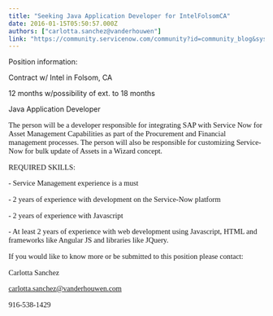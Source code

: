 ```yaml
---
title: "Seeking Java Application Developer for IntelFolsomCA"
date: 2016-01-15T05:50:57.000Z
authors: ["carlotta.sanchez@vanderhouwen"]
link: "https://community.servicenow.com/community?id=community_blog&sys_id=6cedeae9dbd0dbc01dcaf3231f961909"
---
```

<p>Position information:</p><p></p><p>Contract w/ Intel in Folsom, CA</p><p>12 months w/possibility of ext. to 18 months</p><p></p><p>Java Application Developer</p><p style="font-family: Calibri; font-size: 11.0pt;"></p><p style="font-family: Calibri; font-size: 11.0pt;">The person will be a developer responsible for integrating SAP with Service Now for Asset Management Capabilities as part of the Procurement and Financial management processes. The person will also be responsible for customizing Service-Now for bulk update of Assets in a Wizard concept. </p><p style="font-family: Calibri; font-size: 11.0pt;">REQUIRED SKILLS: </p><p style="font-family: Calibri; font-size: 11.0pt;">- Service Management experience is a must </p><p style="font-family: Calibri; font-size: 11.0pt;">- 2 years of experience with development on the Service-Now platform </p><p style="font-family: Calibri; font-size: 11.0pt;">- 2 years of experience with Javascript </p><p style="font-family: Calibri; font-size: 11.0pt;">- At least 2 years of experience with web development using Javascript, HTML and frameworks like Angular JS and libraries like JQuery.</p><p style="font-family: Calibri; font-size: 11.0pt;"></p><p style="font-family: Calibri; font-size: 11.0pt;">If you would like to know more or be submitted to this position please contact:</p><p style="font-family: Calibri; font-size: 11.0pt;"></p><p style="font-family: Calibri; font-size: 11.0pt;">Carlotta Sanchez</p><p style="font-family: Calibri; font-size: 11.0pt;"><a title="k-email-small" class="jive-link-email-small" href="mailto:carlotta.sanchez@vanderhouwen.com">carlotta.sanchez@vanderhouwen.com</a></p><p style="font-family: Calibri; font-size: 11.0pt;">916-538-1429</p>
